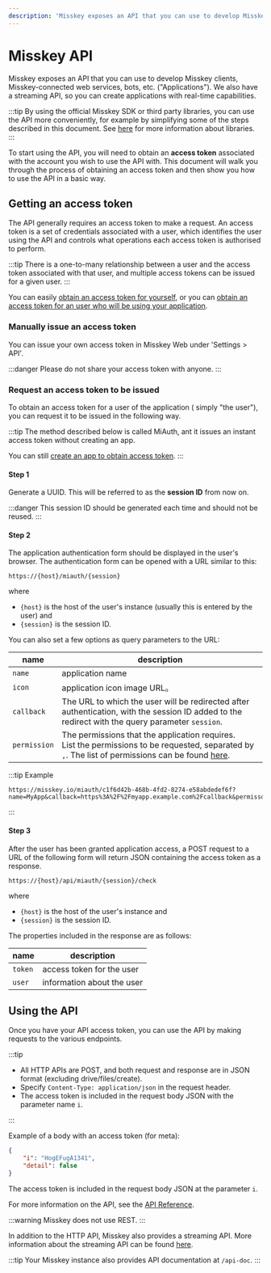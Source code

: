 ```yaml
---
description: 'Misskey exposes an API that you can use to develop Misskey clients, Misskey-connected web services, bots, etc. ("Applications").'
---
```


# Misskey API

Misskey exposes an API that you can use to develop Misskey clients, Misskey-connected web services, bots, etc. ("Applications").
We also have a streaming API, so you can create applications with real-time capabilities.

:::tip
By using the official Misskey SDK or third party libraries, you can use the API more conveniently, for example by simplifying some of the steps described in this document.
See [here](TODO) for more information about libraries.
:::

To start using the API, you will need to obtain an **access token** associated with the account you wish to use the API with.
This document will walk you through the process of obtaining an access token and then show you how to use the API in a basic way.

## Getting an access token

The API generally requires an access token to make a request.
An access token is a set of credentials associated with a user, which identifies the user using the API and controls what operations each access token is authorised to perform.

:::tip
There is a one-to-many relationship between a user and the access token associated with that user, and multiple access tokens can be issued for a given user.
:::

You can easily [obtain an access token for yourself](#Manually-issue-an-access-token), or you can [obtain an access token for an user who will be using your application](#Request-an-access-token-to-be-issued).

### Manually issue an access token

You can issue your own access token in Misskey Web under 'Settings > API'.

:::danger
Please do not share your access token with anyone.
:::

### Request an access token to be issued

To obtain an access token for a user of the application ( simply "the user"), you can request it to be issued in the following way.

:::tip
The method described below is called MiAuth, ant it issues an instant access token without creating an app.

You can still [create an app to obtain access token](./app.md).
:::

#### Step 1

Generate a UUID. This will be referred to as the **session ID** from now on.

:::danger
This session ID should be generated each time and should not be reused.
:::

#### Step 2

The application authentication form should be displayed in the user's browser. The authentication form can be opened with a URL similar to this:

```:no-line-numbers
https://{host}/miauth/{session}
```

where

- `{host}` is the host of the user's instance (usually this is entered by the user) and
- `{session}` is the session ID.

You can also set a few options as query parameters to the URL:

| name         | description                                                                                                                                                   |
| ------------ | ------------------------------------------------------------------------------------------------------------------------------------------------------------- |
| `name`       | application name                                                                                                                                              |
| `icon`       | application icon image URL。                                                                                                                                  |
| `callback`   | The URL to which the user will be redirected after authentication, with the session ID added to the redirect with the query parameter `session`.              |
| `permission` | The permissions that the application requires. <br>List the permissions to be requested, separated by `,`. The list of permissions can be found [here](TODO). |

:::tip Example

```:no-line-numbers
https://misskey.io/miauth/c1f6d42b-468b-4fd2-8274-e58abdedef6f?name=MyApp&callback=https%3A%2F%2Fmyapp.example.com%2Fcallback&permisson=write:notes,write:following,read:drive
```

:::

#### Step 3

After the user has been granted application access, a POST request to a URL of the following form will return JSON containing the access token as a response.

```:no-line-numbers
https://{host}/api/miauth/{session}/check
```

where

- `{host}` is the host of the user's instance and
- `{session}` is the session ID.

The properties included in the response are as follows:

| name    | description                |
| ------- | -------------------------- |
| `token` | access token for the user  |
| `user`  | information about the user |

## Using the API

Once you have your API access token, you can use the API by making requests to the various endpoints.

:::tip

- All HTTP APIs are POST, and both request and response are in JSON format (excluding drive/files/create).
- Specify `Content-Type: application/json` in the request header.
- The access token is included in the request body JSON with the parameter name `i`.

:::

Example of a body with an access token (for meta):

```json
{
	"i": "HogEFugA1341",
	"detail": false
}
```

The access token is included in the request body JSON at the parameter `i`.

For more information on the API, see the [API Reference](./endpoints.html).

:::warning
Misskey does not use REST.
:::

In addition to the HTTP API, Misskey also provides a streaming API. More information about the streaming API can be found [here](./streaming/).

:::tip
Your Misskey instance also provides API documentation at `/api-doc`.
:::
